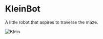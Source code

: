 # KleinBot
A little robot that aspires to traverse the maze.

![Klein](https://cdn.shopify.com/s/files/1/1596/4947/products/IMG_6912a_grande.jpg?v=1493645135)
